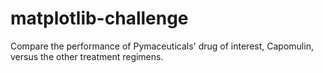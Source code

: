# matplotlib-challenge
Compare the performance of Pymaceuticals' drug of interest, Capomulin, versus the other treatment regimens.

